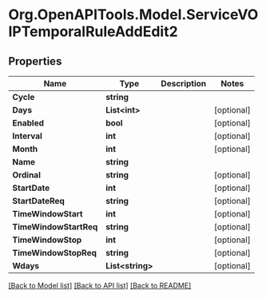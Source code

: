 # Org.OpenAPITools.Model.ServiceVOIPTemporalRuleAddEdit2

## Properties

Name | Type | Description | Notes
------------ | ------------- | ------------- | -------------
**Cycle** | **string** |  | 
**Days** | **List&lt;int&gt;** |  | [optional] 
**Enabled** | **bool** |  | [optional] 
**Interval** | **int** |  | [optional] 
**Month** | **int** |  | [optional] 
**Name** | **string** |  | 
**Ordinal** | **string** |  | [optional] 
**StartDate** | **int** |  | [optional] 
**StartDateReq** | **string** |  | [optional] 
**TimeWindowStart** | **int** |  | [optional] 
**TimeWindowStartReq** | **string** |  | [optional] 
**TimeWindowStop** | **int** |  | [optional] 
**TimeWindowStopReq** | **string** |  | [optional] 
**Wdays** | **List&lt;string&gt;** |  | [optional] 

[[Back to Model list]](../README.md#documentation-for-models) [[Back to API list]](../README.md#documentation-for-api-endpoints) [[Back to README]](../README.md)

